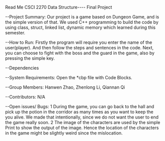 Read Me 
CSCI 2270 Data Structure---- Final Project


--Project Summary:
            Our project is a game based on Dungeon Game, and is the simple version of that. We used C++ programming to build the code by using class, struct, linked list, dynamic memory which learned during this semester.


--How to Run:
            Firstly the program will require you enter the name of the user(player).
            And then follow the steps and sentences in the code.
            Next, you can choose to fight with the boss and the guard in the game, also by pressing the simple key.


--Dependencies


--System Requirements:
            Open the  *cbp file with Code Blocks.


--Group Members:
            Hanwen Zhao,
            Zhenlong Li,
            Qiannan Qi

--Contributors:
	N/A

--Open issues/ Bugs:
  1 During the game, you can go back to the hall and pick up the potion in the corridor as many times as you want to keep the you alive. We made that intentionally, since we do not want the user to end the game really soon.
  2 The image of the characters are used by the simple Print to show the output of the image. Hence the location of the characters in the game might be slightly weird since the mislocation.


